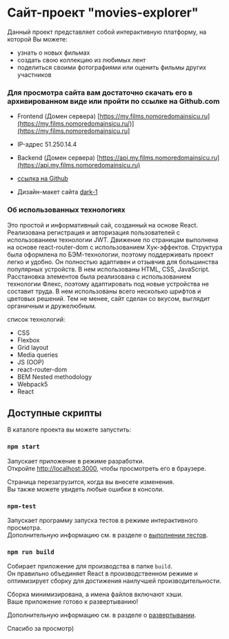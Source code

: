# Сайт-проект "movies-explorer"

Данный проект представляет собой интерактивную платформу, на которой Вы можете:

-   узнать о новых фильмах
-   создать свою коллекцию из любимых лент
-   поделиться своими фотографиями или оценить фильмы других участников

### Для просмотра сайта вам достаточно скачать его в архивированном виде или пройти по ссылке на Github.com

-   Frontend (Домен сервера) [https://my.films.nomoredomainsicu.ru](https://my.films.nomoredomainsicu.ru/)](https://my.films.nomoredomainsicu.ru]

-   IP-адрес 51.250.14.4

-   Backend (Домен сервера) [https://api.my.films.nomoredomainsicu.ru](https://api.my.films.nomoredomainsicu.ru)

-   [ссылка на Github](https://github.com/homo-errantium/movies-explorer-frontend)

-   Дизайн-макет сайта [dark-1](https://www.figma.com/file/6FMWkB94wE7KTkcCgUXtnC/light-1?type=design&node-id=1-6015&mode=design&t=rWVEH06UffWZKFiT-0)

### **Об использованных технологиях**

Это простой и информативный сай, созданный на основе React. Реализована регистрация и авторизация пользователей с использованием технологии JWT. Движение по страницам выполнена на основе react-router-dom с использованием Хук-эффектов. Структура была оформлена по БЭМ-технологии, поэтому поддерживать проект легко и удобно. Он полностью адаптивен и отзывчив для большинства популярных устройств. В нем использованы HTML, CSS, JavaScript. Расстановка элементов была реализована с использованием технологии Флекс, поэтому адаптировать под новые устройства не составит труда. В нем использованы всего несколько шрифтов и цветовых решений. Тем не менее, сайт сделан со вкусом, выглядит органичным и дружелюбным.

cписок технологий:

-   CSS
-   Flexbox
-   Grid layout
-   Media queries
-   JS (OOP)
-   react-router-dom
-   BEM Nested methodology
-   Webpack5
-   React

## Доступные скрипты

В каталоге проекта вы можете запустить:

### `npm start`

Запускает приложение в режиме разработки.\
Откройте [http://localhost:3000](http://localhost:3000), чтобы просмотреть его в браузере.

Страница перезагрузится, когда вы внесете изменения.\
Вы также можете увидеть любые ошибки в консоли.

### `npm-test`

Запускает программу запуска тестов в режиме интерактивного просмотра.\
Дополнительную информацию см. в разделе о [выполнении тестов](https://facebook.github.io/create-react-app/docs/running-tests).

### `npm run build`

Собирает приложение для производства в папке `build`.\
Он правильно объединяет React в производственном режиме и оптимизирует сборку для достижения наилучшей производительности.

Сборка минимизирована, а имена файлов включают хэши.\
Ваше приложение готово к развертыванию!

Дополнительную информацию см. в разделе о [развертывании](https://facebook.github.io/create-react-app/docs/deployment).

Спасибо за просмотр)
